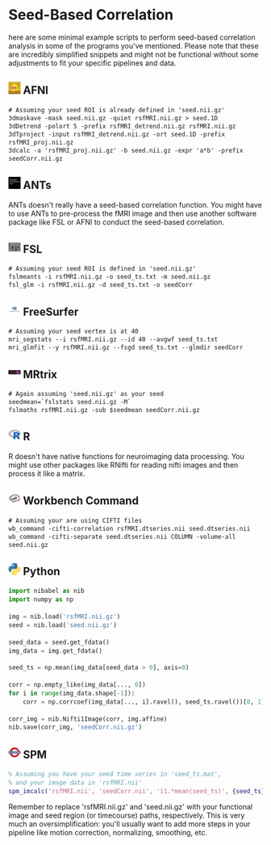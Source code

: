 # Seed-Based Correlation

here are some minimal example scripts to perform seed-based correlation analysis in some of the programs you've mentioned. Please note that these are incredibly simplified snippets and might not be functional without some adjustments to fit your specific pipelines and data.

## <img src="../icons/afni.png" height="24px" /> AFNI
```shell
# Assuming your seed ROI is already defined in 'seed.nii.gz'
3dmaskave -mask seed.nii.gz -quiet rsfMRI.nii.gz > seed.1D
3dDetrend -polort 5 -prefix rsfMRI_detrend.nii.gz rsfMRI.nii.gz
3dTproject -input rsfMRI_detrend.nii.gz -ort seed.1D -prefix rsfMRI_proj.nii.gz
3dcalc -a 'rsfMRI_proj.nii.gz' -b seed.nii.gz -expr 'a*b' -prefix seedCorr.nii.gz
```

## <img src="../icons/ants.png" height="24px" /> ANTs
ANTs doesn't really have a seed-based correlation function. You might have to use ANTs to pre-process the fMRI image and then use another software package like FSL or AFNI to conduct the seed-based correlation.

## <img src="../icons/fsl.png" height="24px" /> FSL
```shell
# Assuming your seed ROI is defined in 'seed.nii.gz'
fslmeants -i rsfMRI.nii.gz -o seed_ts.txt -m seed.nii.gz 
fsl_glm -i rsfMRI.nii.gz -d seed_ts.txt -o seedCorr 
```

## <img src="../icons/freesurfer.png" height="24px" /> FreeSurfer
```shell
# Assuming your seed vertex is at 40
mri_segstats --i rsfMRI.nii.gz --id 40 --avgwf seed_ts.txt
mri_glmfit --y rsfMRI.nii.gz --fsgd seed_ts.txt --glmdir seedCorr
```

## <img src="../icons/mrtrix.png" height="24px" /> MRtrix
```shell
# Again assuming 'seed.nii.gz' as your seed
seedmean=`fslstats seed.nii.gz -M`
fslmaths rsfMRI.nii.gz -sub $seedmean seedCorr.nii.gz
```

## <img src="../icons/r.png" height="24px" /> R
R doesn't have native functions for neuroimaging data processing. You might use other packages like RNifti for reading nifti images and then process it like a matrix.

## <img src="../icons/workbench_command.png" height="24px" /> Workbench Command
```shell
# Assuming your are using CIFTI files
wb_command -cifti-correlation rsfMRI.dtseries.nii seed.dtseries.nii 
wb_command -cifti-separate seed.dtseries.nii COLUMN -volume-all seed.nii.gz
```

## <img src="../icons/python.png" height="24px" /> Python
```python
import nibabel as nib
import numpy as np

img = nib.load('rsfMRI.nii.gz')
seed = nib.load('seed.nii.gz')

seed_data = seed.get_fdata()
img_data = img.get_fdata()

seed_ts = np.mean(img_data[seed_data > 0], axis=0)

corr = np.empty_like(img_data[..., 0])
for i in range(img_data.shape[-1]):
    corr = np.corrcoef(img_data[..., i].ravel(), seed_ts.ravel())[0, 1]

corr_img = nib.Nifti1Image(corr, img.affine)
nib.save(corr_img, 'seedCorr.nii.gz')
```

## <img src="../icons/spm.png" height="24px" /> SPM
```matlab
% Assuming you have your seed time series in 'seed_ts.mat', 
% and your image data in 'rsfMRI.nii'
spm_imcalc('rsfMRI.nii', 'seedCorr.nii', 'i1.*mean(seed_ts)', {seed_ts});
```

Remember to replace 'rsfMRI.nii.gz' and 'seed.nii.gz' with your functional image and seed region (or timecourse) paths, respectively. This is very much an oversimplification: you'll usually want to add more steps in your pipeline like motion correction, normalizing, smoothing, etc.